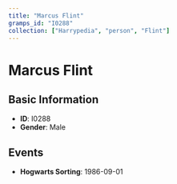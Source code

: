 ```yaml
---
title: "Marcus Flint"
gramps_id: "I0288"
collection: ["Harrypedia", "person", "Flint"]
---
```


# Marcus Flint

## Basic Information

- **ID**: I0288
- **Gender**: Male

## Events

- **Hogwarts Sorting**: 1986-09-01

